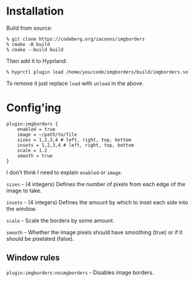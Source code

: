 # Installation

Build from source:

```
% git clone https://codeberg.org/zacoons/imgborders
% cmake -B build
% cmake --build build
```

Then add it to Hyprland:

```
% hyprctl plugin load /home/you/code/imgborders/build/imgborders.so
```

To remove it just replace `load` with `unload` in the above.

# Config'ing

```
plugin:imgborders {
    enabled = true
    image = ~/path/to/file
    sizes = 1,2,3,4 # left, right, top, bottom
    insets = 1,2,3,4 # left, right, top, bottom
    scale = 1.2
    smooth = true
}
```

I don't think I need to explain `enabled` or `image`.

`sizes` - (4 integers) Defines the number of pixels from each edge of the image to take.

`insets` - (4 integers) Defines the amount by which to inset each side into the window.

`scale` - Scale the borders by some amount.

`smooth` - Whether the image pixels should have smoothing (true) or if it should be pixelated (false).

## Window rules

`plugin:imgborders:noimgborders` - Disables image borders.
